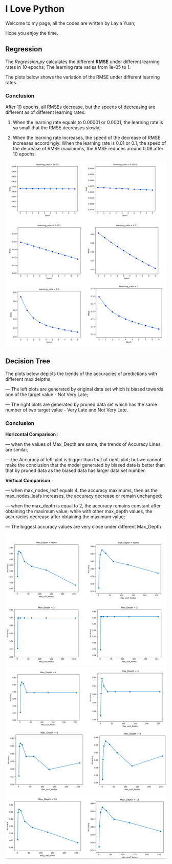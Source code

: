 # I   Love    Python

Welcome to my page, all the codes are written by Layla Yuan; 

Hope you enjoy the time.

## Regression

  The _Regression.py_ calculates the different **RMSE** under different learning rates in 10 epochs; The learning rate varies     from 1e-05 to 1.

  The plots below shows the variation of the RMSE under different learning rates.

### Conclusion

  After 10 epochs, all RMSEs decrease, but the speeds of decreasing are different as of different learning rates:

  1. When the learning rate equals to 0.00001 or 0.0001, the learning rate is so small that the RMSE decreases slowly;

  2. When the learning rate increases, the speed of the decrease of RMSE increases accordingly. When the learning rate is 0.01  or 0.1, the speed of the decrease of RMSE maximums, the RMSE reduces around 0.08 after 10 epochs.

  ![Regression](regression/regression.png)


## Decision Tree

  The plots below depicts the trends of the accuracies of predictions with different max delpths

  — The left plots are generated by original data set which is biased towards one of the target value - Not Very Late;

  — The right plots are generated by pruned data set which has the same number of two target value - Very Late and Not Very Late.

### Conclusion


  **Horizontal Comparison** :

  — when the values of Max_Depth are same, the trends of Accuracy Lines are similar;

  — the Accuracy of left-plot is bigger than that of right-plot; but we cannot make the conclusion that the model generated by  biased data is better than that by pruned data as the biased data has larger data set number.


  **Vertical Comparison** :
  
  — when max_nodes_leaf equals 4, the accuracy maximums, then as the max_nodes_leafs increases, the accuracy decrease or remain unchanged;

  — when the max_depth is equal to 2, the accuracy remains constant after obtaining the maximum value; while with other max_depth values, the accuracies decrease after obtaining the maximum value;

  — The biggest accuracy values are very close under different Max_Depth

![DT1](DecisionTree/DecisionTree1.png)
![DT2](DecisionTree/DecisionTree2.png)
![DT3](DecisionTree/DecisionTree3.png)

